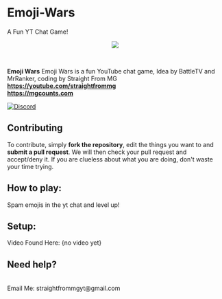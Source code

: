 # Emoji-Wars
A Fun YT Chat Game!

<p align="center">
  <img src="https://i9.ytimg.com/vi/Y5qPo5mBxjQ/mqdefault.jpg?v=609fb414&sqp=CNzX04cG&rs=AOn4CLAHvYlrP5Sxcqika2H3dKxz24d-MQ"/>
</p>
<br/>

**Emoji Wars** Emoji Wars is a fun YouTube chat game, Idea by BattleTV and MrRanker, coding by Straight From MG
**https://youtube.com/straightfrommg**
<br>
**https://mgcounts.com**

[![Discord](https://img.shields.io/discord/736996801638563921?label=chat&logo=discord&logoColor=white&style=for-the-badge)](https://discord.gg/WPe3WeNtgv)

## Contributing
To contribute, simply **fork the repository**, edit the things you want to and **submit a pull request**.
We will then check your pull request and accept/deny it.
If you are clueless about what you are doing, don't waste your time trying.

## How to play:
Spam emojis in the yt chat and level up!
<br>
## Setup: 
Video Found Here: {no video yet}


## Need help? 
<br>
Email Me: straightfrommgyt@gmail.com

